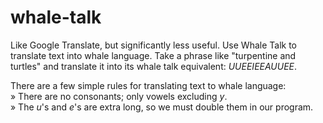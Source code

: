 # whale-talk
 
Like Google Translate, but significantly less useful. Use Whale Talk to translate text into whale language. Take a phrase like "turpentine and turtles" and translate it into its whale talk equivalent: <i>UUEEIEEAUUEE</i>.

There are a few simple rules for translating text to whale language:
<br>» There are no consonants; only vowels excluding <i>y</i>.
<br>» The <i>u</i>'s and <i>e</i>'s are extra long, so we must double them in our program.
